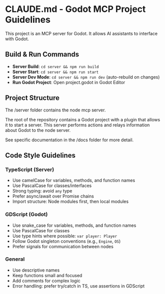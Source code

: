 # CLAUDE.md - Godot MCP Project Guidelines

This project is an MCP server for Godot.
It allows AI assistants to interface with Godot.

## Build & Run Commands
- **Server Build**: `cd server && npm run build`
- **Server Start**: `cd server && npm run start`
- **Server Dev Mode**: `cd server && npm run dev` (auto-rebuild on changes)
- **Run Godot Project**: Open project.godot in Godot Editor

## Project Structure

The /server folder contains the node mcp server.

The root of the repository contains a Godot project with a plugin that allows it
to start a server. This server performs actions and relays information about
Godot to the node server.

See specific documentation in the /docs folder for more detail.


## Code Style Guidelines

### TypeScript (Server)
- Use camelCase for variables, methods, and function names
- Use PascalCase for classes/interfaces
- Strong typing: avoid `any` type
- Prefer async/await over Promise chains
- Import structure: Node modules first, then local modules

### GDScript (Godot)
- Use snake_case for variables, methods, and function names
- Use PascalCase for classes
- Use type hints where possible: `var player: Player`
- Follow Godot singleton conventions (e.g., `Engine`, `OS`)
- Prefer signals for communication between nodes

### General
- Use descriptive names
- Keep functions small and focused
- Add comments for complex logic
- Error handling: prefer try/catch in TS, use assertions in GDScript

